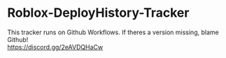 # Roblox-DeployHistory-Tracker

This tracker runs on Github Workflows. If theres a version missing, blame Github!  
https://discord.gg/2eAVDQHaCw
